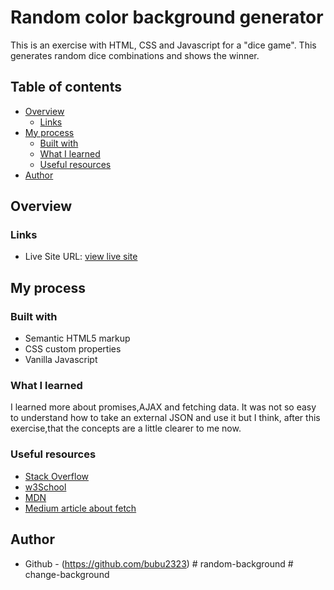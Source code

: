 # Random color background generator

This is an exercise with HTML, CSS and Javascript for a "dice game".
This generates random dice combinations and shows the winner.

## Table of contents

- [Overview](#overview)
  - [Links](#links)
- [My process](#my-process)
  - [Built with](#built-with)
  - [What I learned](#what-i-learned)
  - [Useful resources](#useful-resources)
- [Author](#author)

## Overview

### Links

- Live Site URL: [view live site](https://bubu2323.github.io/random-background/)

## My process

### Built with

- Semantic HTML5 markup
- CSS custom properties
- Vanilla Javascript

### What I learned

I learned more about promises,AJAX and fetching data. It was not so easy to understand how to take an external JSON and use it but I think, after this exercise,that the concepts are a little clearer to me now.

### Useful resources

- [Stack Overflow](https://stackoverflow.com/)
- [w3School](https://www.w3schools.com/)
- [MDN](https://developer.mozilla.org/)
- [Medium article about fetch](https://medium.com/cleverprogrammer/using-the-javascript-fetch-method-to-get-data-from-an-api-mini-project-10c0d602dae5)

## Author

- Github - (https://github.com/bubu2323)
#   r a n d o m - b a c k g r o u n d  
 #   c h a n g e - b a c k g r o u n d  
 